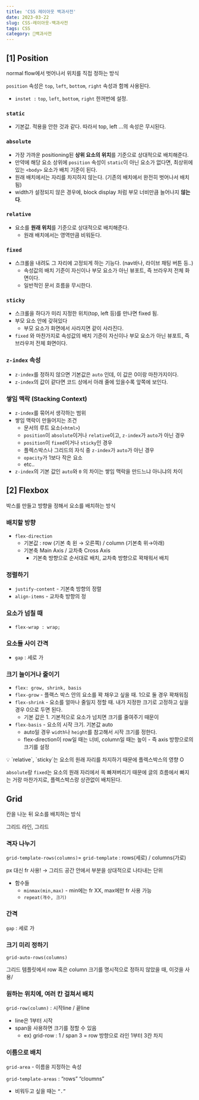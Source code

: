 ```yaml
---
title: 'CSS 레이아웃 백과사전'
date: 2023-03-22
slug: CSS-레이아웃-백과사전
tags: CSS
category: 🏫백과사전
---
```


## [1] Position

normal flow에서 벗어나서 위치를 직접 정하는 방식

`position` 속성은 `top`, `left`, `bottom`, `right` 속성과 함께 사용된다.

- `instet :` `top`, `left`, `bottom`, `right` 한꺼번에 설정.

### `static`

- 기본값. 적용을 안한 것과 같다. 따라서 top, left …의 속성은 무시된다.

### `absolute`

- 가장 가까운 positioning된 **상위 요소의 위치**를 기준으로 상대적으로 배치해준다.
- 만약에 해당 요소 상위에 `position` 속성이 `static`이 아닌 요소가 없다면, 최상위에 있는 `<body>` 요소가 배치 기준이 된다.
- 원래 배치에서는 자리를 차지하지 않는다. (기존의 배치에서 완전히 벗어나서 배치됨)
- width가 설정되지 않은 경우에, block display 처럼 부모 너비만큼 늘어나지 **않는다**.

### `relative`

- 요소를 **원래 위치**를 기준으로 상대적으로 배치해준다.
  - 원래 배치에서는 영역만큼 비워둔다.

### `fixed`

- 스크롤을 내려도 그 자리에 고정되게 하는 기능다. (nav바나, 라이브 채팅 버튼 등..)
  - 속성값의 배치 기준이 자신이나 부모 요소가 아닌 뷰포트, 즉 브라우저 전체 화면이다.
  - 일반적인 문서 흐름을 무시한다.

### `sticky`

- 스크롤을 하다가 미리 지정한 위치(top, left 등)를 만나면 fixed 됨.
- 부모 요소 안에 갖혀있다
  - 부모 요소가 화면에서 사라지면 같이 사라진다.
- `fixed` 와 마찬가지로 속성값의 배치 기준이 자신이나 부모 요소가 아닌 뷰포트, 즉 브라우저 전체 화면이다.

### `z-index` 속성

- `z-index`를 정하지 않으면 기본값은 `auto` 인데, 이 값은 0이랑 마찬가지이다.
- `z-index`의 값이 같다면 코드 상에서 아래 줄에 있을수록 앞쪽에 보인다.

### **쌓임 맥락 (Stacking Context)**

- `z-index`를 묶어서 생각하는 범위
- 쌓임 맥락이 만들어지는 조건
  - 문서의 루트 요소(`<html>`)
  - `position`이 `absolute`이거나 `relative`이고, `z-index`가 `auto`가 아닌 경우
  - `position`이 `fixed`이거나 `sticky`인 경우
  - 플렉스박스나 그리드의 자식 중 `z-index`가 `auto`가 아닌 경우
  - `opacity`가 1보다 작은 요소
  - etc..
- `z-index`의 기본 값인 `auto`와 `0` 의 차이는 쌓임 맥락을 만드느냐 아니냐의 차이

## [2] Flexbox

박스를 만들고 방향을 정해서 요소를 배치하는 방식

### 배치할 방향

- `flex-direction`
  - 기본값 : row (기본 축 왼 → 오른쪽) / column (기본축 위→아래)
  - 기본축 Main Axis / 교차축 Cross Axis
    - 기본축 방향으로 순서대로 배치, 교차축 방향으로 꽉채워서 배치

### 정렬하기

- `justify-content` - 기본축 방향의 정렬
- `align-items` - 교차축 방향의 정

### 요소가 넘칠 때

- `flex-wrap : wrap;`

### 요소들 사이 간격

- `gap` : 세로 가

### 크기 늘이거나 줄이기

- `flex: grow, shrink, basis`
- `flex-grow` - 플랙스 박스 안의 요소를 꽉 채우고 싶을 때. 1으로 둘 경우 꽉채워짐
- `flex-shrink` - 요소를 얼마나 줄일지 정할 때. 내가 지정한 크기로 고정하고 싶을 경우 0으로 두면 된다.
  - 기본 값은 1. 기본적으로 요소가 넘치면 크기를 줄여주기 때문이
- `flex-basis` - 요소의 시작 크기. 기본값 auto
  - auto일 경우 `width`나 `height`를 참고해서 시작 크기를 정한다.
  - flex-direction이 row일 때는 너비, column일 때는 높이 - 즉 axis 방향으로의 크기를 설정

<aside>
💡  `relative`, `sticky`는 요소의 원래 자리를 차지하기 때문에 플렉스박스의 영향 O

`absolute`랑 `fixed`는 요소의 원래 자리에서 쏙 빠져버리기 때문에 글의 흐름에서 빠지는 거랑 마찬가지로, 플렉스박스랑 상관없이 배치된다.

</aside>

## Grid

칸을 나눈 뒤 요소를 배치하는 방식

그리드 라인, 그리드

### 격자 나누기

`grid-template-rows(columns)`= `grid-template` : rows(세로) / columns(가로)

px 대신 fr 사용! → 그리드 공간 안에서 부분을 상대적으로 나타내는 단위

- 함수들
  - `minmax(min,max)` - min에는 fr XX, max에만 fr 사용 가능
  - `repeat(개수, 크기)`

### 간격

`gap` : 세로 가

### 크기 미리 정하기

`grid-auto-rows(columns)`

그리드 템플릿에서 row 혹은 column 크기를 명시적으로 정하지 않았을 때, 이것을 사용/

### 원하는 위치에, 여러 칸 걸쳐서 배치

`grid-row(column)` : 시작line / 끝line

- line은 1부터 시작
- span을 사용하면 크기를 정할 수 있음
  - ex) grid-row : 1 / span 3 = row 방향으로 라인 1부터 3칸 차지

### 이름으로 배치

`grid-area` - 이름을 지정하는 속성

`grid-template-areas` : “rows” “cloumns”

- 비워두고 싶을 때는 `“.”`
